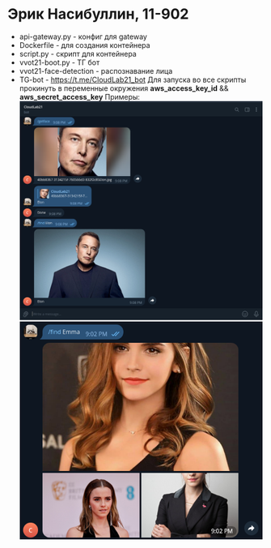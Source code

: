 # Эрик Насибуллин, 11-902
- api-gateway.py - конфиг для gateway
- Dockerfile - для создания контейнера
- script.py - скрипт для контейнера
- vvot21-boot.py - ТГ бот
- vvot21-face-detection - распознавание лица
- TG-bot - https://t.me/CloudLab21_bot
Для запуска во все скрипты прокинуть в переменные окружения **aws_access_key_id** && **aws_secret_access_key**
Примеры:
![alt text](pictures/1.png)
![alt text](pictures/2.png)